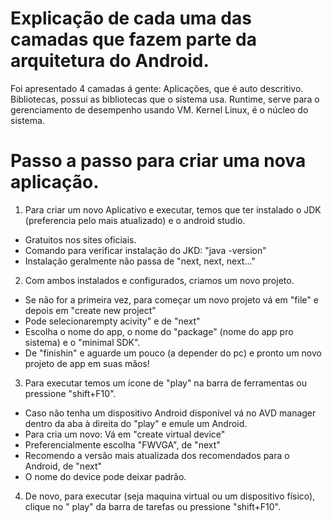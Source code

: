 # Explicação de cada uma das camadas que fazem parte da arquitetura do Android. 

Foi apresentado 4 camadas á gente: 
Aplicações, que é auto descritivo.
Bibliotecas, possui as bibliotecas que o sistema usa.
Runtime, serve para o gerenciamento de desempenho usando VM.
Kernel Linux, é o núcleo do sistema.

# Passo a passo para criar uma nova aplicação.

1. Para criar um novo Aplicativo e executar, temos que ter instalado o JDK (preferencia pelo mais atualizado) e o android studio.
 - Gratuitos nos sites oficiais.
 - Comando para verificar instalação do JKD: "java -version"
 - Instalação geralmente não passa de "next, next, next..."

2. Com ambos instalados e configurados, criamos um novo projeto.
 - Se não for a primeira vez, para começar um novo projeto vá em "file" e depois em "create new project"
 - Pode selecionarempty acivity" e de "next"
 - Escolha o nome do app, o nome do "package" (nome do app pro sistema) e o "minimal SDK".
 - De "finishin" e aguarde um pouco (a depender do pc) e pronto um novo projeto de app em suas mãos!

3. Para executar temos um ícone de "play" na barra de ferramentas ou pressione "shift+F10".
 - Caso não tenha um dispositivo Android disponível vá no AVD manager dentro da aba à direita do "play" e emule um Android.
 - Para cria um novo: Vá em "create virtual device"
 - Preferencialmente escolha "FWVGA", de "next"
 - Recomendo a versão mais atualizada dos recomendados para o Android, de "next" 
 - O nome do device pode deixar padrão. 

4. De novo, para executar (seja maquina virtual ou um dispositivo físico), clique no "
play" da barra de tarefas ou pressione "shift+F10".
